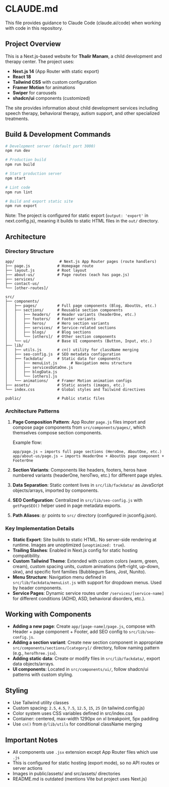 # CLAUDE.md

This file provides guidance to Claude Code (claude.ai/code) when working with code in this repository.

## Project Overview

This is a Next.js-based website for **Thalir Manam**, a child development and therapy center. The project uses:
- **Next.js 14** (App Router with static export)
- **React 18**
- **Tailwind CSS** with custom configuration
- **Framer Motion** for animations
- **Swiper** for carousels
- **shadcn/ui** components (customized)

The site provides information about child development services including speech therapy, behavioral therapy, autism support, and other specialized treatments.

## Build & Development Commands

```bash
# Development server (default port 3000)
npm run dev

# Production build
npm run build

# Start production server
npm start

# Lint code
npm run lint

# Build and export static site
npm run export
```

Note: The project is configured for static export (`output: 'export'` in next.config.js), meaning it builds to static HTML files in the `out/` directory.

## Architecture

### Directory Structure

```
app/                    # Next.js App Router pages (route handlers)
├── page.js            # Homepage route
├── layout.js          # Root layout
├── about-us/          # Page routes (each has page.js)
├── services/
├── contact-us/
└── [other-routes]/

src/
├── components/
│   ├── pages/         # Full page components (Blog, AboutUs, etc.)
│   ├── sections/      # Reusable section components
│   │   ├── headers/   # Header variants (headerOne, etc.)
│   │   ├── footers/   # Footer variants
│   │   ├── heros/     # Hero section variants
│   │   ├── services/  # Service-related sections
│   │   ├── blogs/     # Blog sections
│   │   └── [others]/  # Other section components
│   └── ui/            # Base UI components (Button, Input, etc.)
├── lib/
│   ├── utils.js       # cn() utility for className merging
│   ├── seo-config.js  # SEO metadata configuration
│   ├── fackdata/      # Static data for components
│   │   ├── menuList.js      # Navigation menu structure
│   │   ├── servicesDataOne.js
│   │   ├── blogData.js
│   │   └── [others].js
│   └── animations/    # Framer Motion animation configs
├── assets/            # Static assets (images, etc.)
└── index.css          # Global styles and Tailwind directives

public/                # Public static files
```

### Architecture Patterns

1. **Page Composition Pattern**: App Router `page.js` files import and compose page components from `src/components/pages/`, which themselves compose section components.

   Example flow:
   ```
   app/page.js → imports full page sections (HeroOne, AboutOne, etc.)
   app/about-us/page.js → imports HeaderOne + AboutUs page component + FooterOne
   ```

2. **Section Variants**: Components like headers, footers, heros have numbered variants (headerOne, heroTwo, etc.) for different page styles.

3. **Data Separation**: Static content lives in `src/lib/fackdata/` as JavaScript objects/arrays, imported by components.

4. **SEO Configuration**: Centralized in `src/lib/seo-config.js` with `getPageSEO()` helper used in page metadata exports.

5. **Path Aliases**: `@/` points to `src/` directory (configured in jsconfig.json).

### Key Implementation Details

- **Static Export**: Site builds to static HTML. No server-side rendering at runtime. Images are unoptimized (`unoptimized: true`).
- **Trailing Slashes**: Enabled in Next.js config for static hosting compatibility.
- **Custom Tailwind Theme**: Extended with custom colors (warm, green, cream), custom spacing units, custom animations (left-right, up-down, skw), and specific font families (Bubblegum Sans, Jost, Nunito).
- **Menu Structure**: Navigation menu defined in `src/lib/fackdata/menuList.js` with support for dropdown menus. Used by header components.
- **Service Pages**: Dynamic service routes under `/services/[service-name]` for different conditions (ADHD, ASD, behavioral disorders, etc.).

## Working with Components

- **Adding a new page**: Create `app/[page-name]/page.js`, compose with Header + page component + Footer, add SEO config to `src/lib/seo-config.js`.
- **Adding a section variant**: Create new section component in appropriate `src/components/sections/[category]/` directory, follow naming pattern (e.g., `heroThree.jsx`).
- **Adding static data**: Create or modify files in `src/lib/fackdata/`, export data objects/arrays.
- **UI components**: Located in `src/components/ui/`, follow shadcn/ui patterns with custom styling.

## Styling

- Use Tailwind utility classes
- Custom spacing: `2.5`, `4.5`, `7.5`, `12.5`, `15`, `25` (in tailwind.config.js)
- Color system uses CSS variables defined in src/index.css
- Container: centered, max-width 1290px on xl breakpoint, 5px padding
- Use `cn()` from `@/lib/utils` for conditional className merging

## Important Notes

- All components use `.jsx` extension except App Router files which use `.js`
- This is configured for static hosting (export mode), so no API routes or server actions
- Images in public/assets/ and src/assets/ directories
- README.md is outdated (mentions Vite but project uses Next.js)
